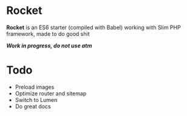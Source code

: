 # Rocket

**Rocket** is an ES6 starter (compiled with Babel) working with Slim PHP framework, made to do good shit

***Work in progress, do not use atm***


# Todo

* Preload images
* Optimize router and sitemap
* Switch to Lumen
* Do great docs
